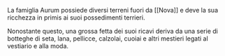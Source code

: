 La famiglia Aurum possiede diversi terreni fuori da [[Nova]] e deve la sua ricchezza in primis ai suoi possedimenti terrieri.

Nonostante questo, una grossa fetta dei suoi ricavi deriva da una serie di botteghe di seta, lana, pellicce, calzolai, cuoiai e altri mestieri legati al vestiario e alla moda. 
